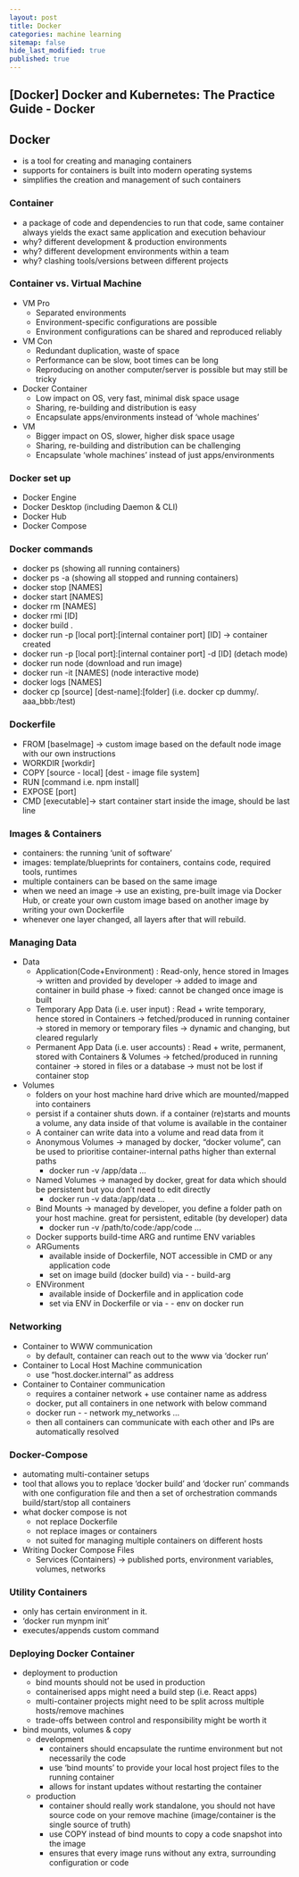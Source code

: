 ```yaml
---
layout: post
title: Docker 
categories: machine learning
sitemap: false
hide_last_modified: true
published: true
---
```


## [Docker] Docker and Kubernetes: The Practice Guide - Docker

## Docker

- is a tool for creating and managing containers
- supports for containers is built into modern operating systems
- simplifies the creation and management of such containers

### Container

- a package of code and dependencies to run that code, same container always yields the exact same application and execution behaviour
- why? different development & production environments
- why? different development environments within a team
- why? clashing tools/versions between different projects

### Container vs. Virtual Machine

- VM Pro
    - Separated environments
    - Environment-specific configurations are possible
    - Environment configurations can be shared and reproduced reliably
- VM Con
    - Redundant duplication, waste of space
    - Performance can be slow, boot times can be long
    - Reproducing on another computer/server is possible but may still be tricky
- Docker Container
    - Low impact on OS, very fast, minimal disk space usage
    - Sharing, re-building and distribution is easy
    - Encapsulate apps/environments instead of ‘whole machines’
- VM
    - Bigger impact on OS, slower, higher disk space usage
    - Sharing, re-building and distribution can be challenging
    - Encapsulate ‘whole machines’ instead of just apps/environments

### Docker set up

- Docker Engine
- Docker Desktop (including Daemon & CLI)
- Docker Hub
- Docker Compose

### Docker commands

- docker ps (showing all running containers)
- docker ps -a (showing all stopped and running containers)
- docker stop [NAMES]
- docker start [NAMES]
- docker rm [NAMES]
- docker rmi [ID]
- docker build .
- docker run -p [local port]:[internal container port] [ID]  → container created
- docker run -p [local port]:[internal container port] -d [ID] (detach mode)
- docker run node (download and run image)
- docker run -it [NAMES] (node interactive mode)
- docker logs [NAMES]
- docker cp [source] [dest-name]:[folder] (i.e. docker cp dummy/. aaa_bbb:/test)

### Dockerfile

- FROM [baseImage] → custom image based on the default node image with our own instructions
- WORKDIR [workdir]
- COPY [source - local] [dest - image file system]
- RUN [command i.e. npm install]
- EXPOSE [port]
- CMD [executable]→ start container start inside the image, should be last line

### Images & Containers

- containers: the running ‘unit of software’
- images: template/blueprints for containers, contains code, required tools, runtimes
- multiple containers can be based on the same image
- when we need an image → use an existing, pre-built image via Docker Hub, or create your own custom image based on another image by writing your own Dockerfile
- whenever one layer changed, all layers after that will rebuild.

### Managing Data

- Data
    - Application(Code+Environment) : Read-only, hence stored in Images
        → written and provided by developer
        → added to image and container in build phase
        → fixed: cannot be changed once image is built
    - Temporary App Data (i.e. user input) : Read + write temporary, hence stored in Containers
        → fetched/produced in running container
        → stored in memory or temporary files
        → dynamic and changing, but cleared regularly
    - Permanent App Data (i.e. user accounts) : Read + write, permanent, stored with Containers & Volumes
        → fetched/produced in running container
        → stored in files or a database
        → must not be lost if container stop
- Volumes
    - folders on your host machine hard drive which are mounted/mapped into containers
    - persist if a container shuts down. if a container (re)starts and mounts a volume, any data inside of that volume is available in the container
    - A container can write data into a volume and read data from it
    - Anonymous Volumes → managed by docker, “docker volume”, can be used to prioritise container-internal paths higher than external paths
        - docker run -v /app/data …
    - Named Volumes → managed by docker, great for data which should be persistent but you don’t need to edit directly
        - docker run -v data:/app/data …
    - Bind Mounts → managed by developer, you define a folder path on your host machine. great for persistent, editable (by developer) data
        - docker run -v /path/to/code:/app/code …
    - Docker supports build-time ARG and runtime ENV variables
    - ARGuments
        - available inside of Dockerfile, NOT accessible in CMD or any application code
        - set on image build (docker build) via - - build-arg
    - ENVironment
        - available inside of Dockerfile and in application code
        - set via ENV in Dockerfile or via - - env on docker run        

### Networking

- Container to WWW communication
    - by default, container can reach out to the www via ‘docker run’
- Container to Local Host Machine communication
    - use “host.docker.internal” as address
- Container to Container communication
    - requires a container network + use container name as address
    - docker, put all containers in one network with below command
    - docker run - - network my_networks …
    - then all containers can communicate with each other and IPs are automatically resolved

### Docker-Compose

- automating multi-container setups
- tool that allows you to replace ‘docker build’ and ‘docker run’ commands with one configuration file and then a set of orchestration commands build/start/stop all containers
- what docker compose is not
    - not replace Dockerfile
    - not replace images or containers
    - not suited for managing multiple containers on different hosts
- Writing Docker Compose Files
    - Services (Containers) → published ports, environment variables, volumes, networks

### Utility Containers

- only has certain environment in it.
- ‘docker run mynpm init’
- executes/appends custom command

### Deploying Docker Container

- deployment to production
    - bind mounts should not be used in production
    - containerised apps might need a build step (i.e. React apps)
    - multi-container projects might need to be split across multiple hosts/remove machines
    - trade-offs between control and responsibility might be worth it
- bind mounts, volumes & copy
    - development
        - containers should encapsulate the runtime environment but not necessarily the code
        - use ‘bind mounts’ to provide your local host project files to the running container
        - allows for instant updates without restarting the container
    - production
        - container should really work standalone, you should not have source code on your remove machine (image/container is the single source of truth)
        - use COPY instead of bind mounts to copy a code snapshot into the image
        - ensures that every image runs without any extra, surrounding configuration or code        